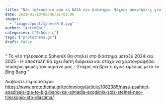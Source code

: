 ```yaml
---
title: "Νέο τηλεσκόπιο από τη NASA στο Διάστημα: Ψάχνει απαντήσεις για το Big Bang και σημάδια εξωγήινης ζωής"
date: 2021-01-10T00:46:21+01:00
images:
  - "images/post/sphereX-0.jpg"
author: "AstroBot"
categories: ["Ειδήσεις"]
tags: ["protothema.gr"]
draft: false
---
```


" Το νέο τηλεσκόπιο SphereX θα σταλεί στο διάστημα μεταξύ 2024 και 2025 - Η αποστολή θα έχει διετή διάρκεια και στόχο να χαρτογραφήσει τέσσερις φορές τον ουρανό μας - Στόχος να βρει τι έγινε αμέσως μετά το Bing Bang "

Διαβάστε περισσότερα: https://www.protothema.gr/technology/article/1082385/nasa-psahnei-apadiseis-gia-to-big-bang-kai-simadia-exogiinis-zois-stelnei-neo-tileskopio-sto-diastima/
